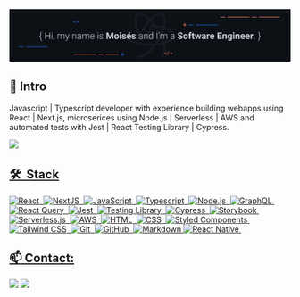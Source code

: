 <div>
  <img src="assets/holymoses-capa_en-us_v3.gif"/>
<div>

## 👋 Intro

Javascript | Typescript developer with experience building webapps using React | Next.js, microserices using Node.js | Serverless | AWS and automated tests with Jest | React Testing Library | Cypress.

<div>
  <a href="https://github.com/holymos">
  <img height="180rem" src="https://github-readme-stats.vercel.app/api/top-langs/?username=holymos&layout=compact&langs_count=16&theme=dracula"/>
<div>

## 🛠 &nbsp;Stack

![React](https://img.shields.io/badge/-React-05122A?style=flat&color=282A36&logo=react)&nbsp;
![NextJS](https://img.shields.io/badge/-NextJS-05122A?style=flat&color=282A36&logo=nextdotjs)&nbsp;
![JavaScript](https://img.shields.io/badge/-JavaScript-05122A?style=flat&color=282A36&logo=javascript)&nbsp;
![Typescript](https://img.shields.io/badge/-Typescript-05122A?style=flat&color=282A36&logo=typescript)&nbsp;
![Node.js](https://img.shields.io/badge/-Node.js-05122A?style=flat&color=282A36&logo=node.js)&nbsp;
![GraphQL](https://img.shields.io/badge/-GraphQL-05122A?style=flat&color=282A36&logo=apollographql)&nbsp;
![React Query](https://img.shields.io/badge/-React%20Query-05122A?style=flat&color=282A36&logo=reactquery)&nbsp;
![Jest](https://img.shields.io/badge/-Jest-05122A?style=flat&color=282A36&logo=jest)&nbsp;
![Testing Library](https://img.shields.io/badge/-Testing%20Library-05122A?style=flat&color=282A36&logo=testinglibrary)&nbsp;
![Cypress](https://img.shields.io/badge/-Cypress-05122A?style=flat&color=282A36&logo=cypress)&nbsp;
![Storybook](https://img.shields.io/badge/-Storybook-05122A?style=flat&color=282A36&logo=storybook)&nbsp;
![Serverless.js](https://img.shields.io/badge/-Serverless-05122A?style=flat&color=282A36&logo=serverless)&nbsp;
![AWS](https://img.shields.io/badge/-AWS-05122A?style=flat&color=282A36&logo=amazonaws)&nbsp;
![HTML](https://img.shields.io/badge/-HTML-05122A?style=flat&color=282A36&logo=HTML5)&nbsp;
![CSS](https://img.shields.io/badge/-CSS-05122A?style=flat&color=282A36&logo=CSS3&logoColor=1572B6)&nbsp;
![Styled Components](https://img.shields.io/badge/-Styled%20Components-05122A?style=flat&color=282A36&logo=styledcomponents&logoColor=1572B6)&nbsp;
![Tailwind CSS](https://img.shields.io/badge/-Tailwind%20CSS-05122A?style=flat&color=282A36&logo=tailwindcss&logoColor=1572B6)&nbsp;
![Git](https://img.shields.io/badge/-Git-05122A?style=flat&color=282A36&logo=git)&nbsp;
![GitHub](https://img.shields.io/badge/-GitHub-05122A?style=flat&color=282A36&logo=github)&nbsp;
![Markdown](https://img.shields.io/badge/-Markdown-05122A?style=flat&color=282A36&logo=markdown)
![React Native](https://img.shields.io/badge/-React%20Native-05122A?style=flat&color=282A36&logo=react)&nbsp;


  
  ## 📫 Contact:
  
<div>
  <a href = "mailto: moses.pacifico@gmail.com"><img src="https://img.shields.io/badge/-Gmail-%23EA4335?style=flat&logo=gmail&logoColor=white" target="_blank"></a>
  <a href="https://www.linkedin.com/in/mosespacifico/" target="_blank"><img src="https://img.shields.io/badge/-LinkedIn-%230077B5?style=flat&logo=linkedin&logoColor=white" target="_blank"></a>
</div>
